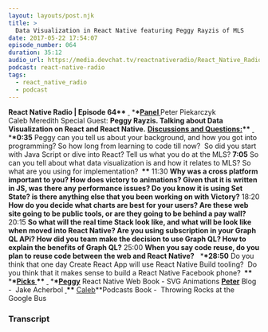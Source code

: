 ```yaml
---
layout: layouts/post.njk
title: >
  Data Visualization in React Native featuring Peggy Rayzis of MLS
date: 2017-05-22 17:54:07
episode_number: 064
duration: 35:12
audio_url: https://media.devchat.tv/reactnativeradio/React_Native_Radio_Episode_64.mp3
podcast: react-native-radio
tags:
  - react_native_radio
  - podcast
---
```


**React Native Radio | Episode 64\*\*** <u> </u> \***\*<u>Panel </u>** Peter&nbsp;Piekarczyk Caleb&nbsp;Meredith Special Guest: **Peggy Rayzis. Talking about Data Visualization on React and React Native.** **<u>Discussions and Questions:</u>\*\*** <u> </u> \***\*0:35** Peggy can you tell us about your background, and how you got into programming? So how long from learning to code till now?&nbsp; So did you start with Java Script or dive into React? Tell us what you do at the MLS? **7:05** So can you tell about what data visualization is and how it relates to MLS? So what are you using for implementation? **&nbsp;\*\*** 11:30 **Why was a cross platform important to you? How does victory to animations? Given that it is written in JS, was there any performance issues? Do you know it is using Set State? is there anything else that you been working on with Victory?** 18:20 **How do you decide what charts are best for your users? Are these web site going to be public tools, or are they going to be behind a pay wall?** 20:15 **So what will the real time Stack look like, and what will be look like when moved into React Native? Are you using subscription in your Graph QL APi? How did you team make the decision to use Graph QL? How to explain the benefits of Graph QL?** 25:00 **When you say code reuse, do you plan to reuse code between the web and React Native?** &nbsp; \***\*28:50** Do you think that one day Create React App will use React Native Build tooling?&nbsp; Do you think that it makes sense to build a React Native Facebook phone? **&nbsp;\*\*** &nbsp; \***\*<u>Picks </u>\*\*** <u> </u> \***\*<u>Peggy</u>** React Native Web Book - SVG Animations **<u>Peter</u>** Blog -&nbsp; Jake Acherbol **<u> </u>\*\*** <u>Caleb</u>\*\*Podcasts Book -&nbsp; Throwing Rocks at the Google Bus &nbsp;

### Transcript
